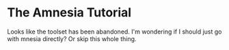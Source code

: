 # The Amnesia Tutorial

Looks like the toolset has been abandoned. I'm wondering if I should just go with mnesia directly? Or skip this whole thing.
